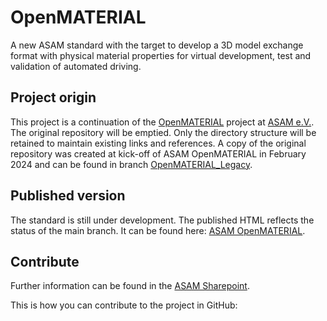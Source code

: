 # OpenMATERIAL
A new ASAM standard with the target to develop a 3D model exchange format with physical material properties for virtual development, test and validation of automated driving.

## Project origin
This project is a continuation of the [OpenMATERIAL](https://github.com/LudwigFriedmann/OpenMATERIAL/) project at [ASAM e.V.](https://www.asam.net/).
The original repository will be emptied. Only the directory structure will be retained to maintain existing links and references.
A copy of the original repository was created at kick-off of ASAM OpenMATERIAL in February 2024 and can be found in branch [OpenMATERIAL_Legacy](https://github.com/asam-ev/OpenMATERIAL/tree/OpenMATERIAL_Legacy).

## Published version
The standard is still under development. The published HTML reflects the status of the main branch. It can be found here: [ASAM OpenMATERIAL](https://asam-ev.github.io/OpenMATERIAL/asamopenmaterial/latest/specification/index.html).

## Contribute
Further information can be found in the [ASAM Sharepoint](https://asamev.sharepoint.com/sites/openmaterial).

This is how you can contribute to the project in GitHub:
